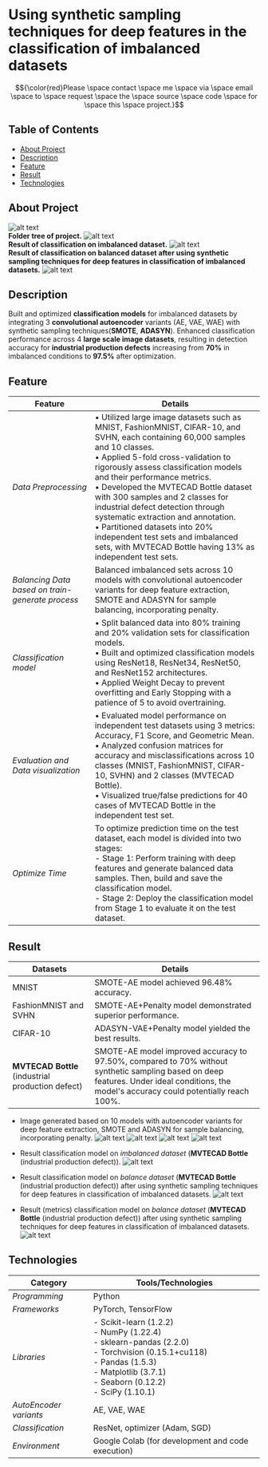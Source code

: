 # Using synthetic sampling techniques for deep features in the classification of imbalanced datasets


<!-- <span style="color: red;">Please contact me via email to request the source code for this project.</span> -->
$${\color{red}Please \space contact \space me \space via \space email \space to \space request \space the \space source \space code \space for \space this \space project.}$$

## Table of Contents

- [About Project](#about-project)
- [Description](#description)
- [Feature](#feature)
- [Result](#result)
- [Technologies](#technologies)

## About Project

![alt text](assets/images/full-project.png)
<br>
**Folder tree of project.**
![alt text](assets/images/tree-project.png)
<br>
**Result of classification on imbalanced dataset.**
![alt text](assets/images/demo_imbal_classification.png)
<br>
**Result of classification on balanced dataset after using synthetic sampling techniques for deep features in classification of imbalanced datasets.**
![alt text](assets/images/demo_SMOTEAE_bal_classification.png)


## Description
Built and optimized **classification models** for imbalanced datasets by integrating 3 **convolutional autoencoder** variants (AE, VAE, WAE) with synthetic sampling techniques(**SMOTE**, **ADASYN**). Enhanced classification performance across 4 **large scale image datasets**, resulting in detection accuracy for **industrial production defects** increasing from **70%** in imbalanced conditions to **97.5%** after optimization.

## Feature

| Feature                               | Details     | 
|---------------------------------------|-------------|
| *Data Preprocessing*| • Utilized large image datasets such as MNIST, FashionMNIST, CIFAR-10, and SVHN, each containing 60,000 samples and 10 classes. <br> • Applied 5-fold cross-validation to rigorously assess classification models and their performance metrics.<br> • Developed the MVTECAD Bottle dataset with 300 samples and 2 classes for industrial defect detection through systematic extraction and annotation. <br> • Partitioned datasets into 20% independent test sets and imbalanced sets, with MVTECAD Bottle having 13% as independent test sets.|
| *Balancing Data based on train-generate process*| Balanced imbalanced sets across 10 models with convolutional autoencoder variants for deep feature extraction, SMOTE and ADASYN for sample balancing, incorporating penalty.|
| *Classification model*| • Split balanced data into 80% training and 20% validation sets for classification models. <br> • Built and optimized classification models using ResNet18, ResNet34, ResNet50, and ResNet152 architectures. <br> • Applied Weight Decay to prevent overfitting and Early Stopping with a patience of 5 to avoid overtraining. | 
| *Evaluation and Data visualization*| • Evaluated model performance on independent test datasets using 3 metrics: Accuracy, F1 Score, and Geometric Mean.<br> • Analyzed confusion matrices for accuracy and misclassifications across 10 classes (MNIST, FashionMNIST, CIFAR-10, SVHN) and 2 classes (MVTECAD Bottle). <br> • Visualized true/false predictions for 40 cases of MVTECAD Bottle in the independent test set.|
| *Optimize Time*| To optimize prediction time on the test dataset, each model is divided into two stages: <br> - Stage 1: Perform training with deep features and generate balanced data samples. Then, build and save the classification model. <br> - Stage 2: Deploy the classification model from Stage 1 to evaluate it on the test dataset.|

## Result

| Datasets                               | Details     | 
|---------------------------------------|-------------|
| MNIST | SMOTE-AE model achieved 96.48% accuracy. |
| FashionMNIST and SVHN | SMOTE-AE+Penalty model demonstrated superior performance. |
| CIFAR-10 | ADASYN-VAE+Penalty model yielded the best results. |
| **MVTECAD Bottle** (industrial production defect) | SMOTE-AE model improved accuracy to 97.50%, compared to 70% without synthetic sampling based on deep features. Under ideal conditions, the model's accuracy could potentially reach 100%. |

- Image generated based on 10 models with autoencoder variants for deep feature extraction, SMOTE and ADASYN for sample balancing, incorporating penalty.
![alt text](assets/images/ImageMNIST.png)
![alt text](assets/images/ImageFashionMNIST.png)
![alt text](assets/images/ImageCIFAR10.png)
![alt text](assets/images/ImageSVHN.png)

- Result classification model on *imbalanced dataset* (**MVTECAD Bottle** (industrial production defect)).
![alt text](assets/images/Classification_on_imb.png) <br>
- Result classification model on *balance dataset* (**MVTECAD Bottle** (industrial production defect)) after using synthetic sampling techniques for deep features in classification of imbalanced datasets.
![alt text](assets/images/Classification_on_bal_generate.png) <br>

- Result (metrics) classification model on *balance dataset* (**MVTECAD Bottle** (industrial production defect)) after using synthetic sampling techniques for deep features in classification of imbalanced datasets.
![alt text](assets/images/Classification_on_bal_generate_metrics_v1.png)


## Technologies

| Category                               | Tools/Technologies     | 
|---------------------------------------|-------------|
| *Programming* | Python |
| *Frameworks* | PyTorch, TensorFlow |
| *Libraries* | - Scikit-learn (1.2.2) <br>- NumPy (1.22.4) <br>- sklearn-pandas (2.2.0) <br>- Torchvision (0.15.1+cu118) <br>- Pandas (1.5.3) <br>- Matplotlib (3.7.1) <br>- Seaborn (0.12.2) <br>- SciPy (1.10.1)|
| *AutoEncoder variants* | AE, VAE, WAE |
| *Classification* | ResNet, optimizer (Adam, SGD)|
| *Environment* | Google Colab (for development and code execution) |

